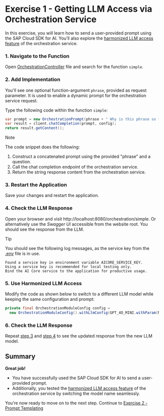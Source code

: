 # Exercise 1 - Getting LLM Access via Orchestration Service

In this exercise, you will learn how to send a user-provided prompt using the SAP Cloud SDK for AI. 
You’ll also explore the [harmonized LLM access feature](https://help.sap.com/docs/sap-ai-core/sap-ai-core-service-guide/harmonized-api?locale=en-US) of the orchestration service.

### 1. Navigate to the Function
Open [OrchestrationController](../app/src/main/java/org/demo/dsag/OrchestrationController.java) file and search for the function `simple`.

### 2. Add Implementation

You'll see one optional function-argument `phrase`, provided as request parameter.
It is used to enable a dynamic prompt for the orchestration service request.

Type the following code within the function `simple`:
```java
var prompt = new OrchestrationPrompt(phrase + " Why is this phrase so famous?");
var result = client.chatCompletion(prompt, config);
return result.getContent();
```
> [!NOTE]
> The code snippet does the following:
> 1. Construct a concatenated prompt using the provided "phrase" and a question.
> 2. Call the chat completion endpoint of the orchestration service.
> 3. Return the string response content from the orchestration service.

### 3. Restart the Application
Save your changes and restart the application.

### 4. Check the LLM Response
Open your browser and visit http://localhost:8080/orchestration/simple.
Or alternatively use the _Swagger UI_ accessible from the website root.
You should see the response from the LLM.

> [!TIP]
> You should see the following log messages, as the service key from the [.env](../app/.env) file is in use.
> ```
> Found a service key in environment variable AICORE_SERVICE_KEY.
> Using a service key is recommended for local testing only.
> Bind the AI Core service to the application for productive usage.
> ```

### 5. Use Harmonized LLM Access
Modify the code as shown below to switch to a different LLM model while keeping the same configuration and prompt:
```java
private final OrchestrationModuleConfig config =
  new OrchestrationModuleConfig().withLlmConfig(GPT_4O_MINI.withParam(MAX_TOKENS, 1000));
```

### 6. Check the LLM Response
Repeat [step 3](#3-restart-the-application) and [step 4](#4-check-the-llm-response) to see the updated response from the new LLM model.

## Summary

**Great job!**

- You have successfully used the SAP Cloud SDK for AI to send a user-provided prompt.
- Additionally, you tested the [harmonized LLM access feature](https://help.sap.com/docs/sap-ai-core/sap-ai-core-service-guide/harmonized-api?locale=en-US) of the orchestration service by switching the model name seamlessly.

You’re now ready to move on to the next step.
Continue to [Exercise 2 - Prompt Templating](../ex2/README.md)


